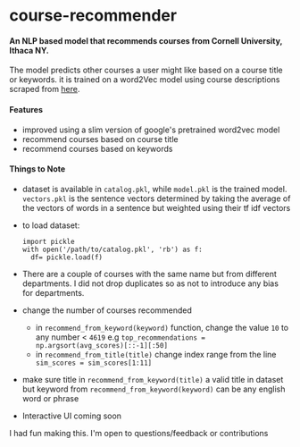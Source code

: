 # course-recommender

#### An NLP based model that recommends courses from Cornell University, Ithaca NY.

The model predicts other courses a user might like based on a course title or keywords. it is trained on a word2Vec model using course descriptions scraped from [here](https://classes.cornell.edu/).

#### Features

- improved using  a slim version of google's pretrained word2vec model 
- recommend courses based on course title
- recommend courses based on keywords

#### Things to Note

- dataset is available in `catalog.pkl`, while `model.pkl` is the trained model. `vectors.pkl` is the sentence vectors determined by taking the average of the vectors of words in a sentence but weighted using their tf idf vectors
- to load dataset:

  ```
  import pickle
  with open('/path/to/catalog.pkl', 'rb') as f:
    df= pickle.load(f)
  ```

- There are a couple of courses with the same name but from different departments. I did not drop duplicates so as not to introduce any bias for departments.

- change the number of courses recommended
  - in `recommend_from_keyword(keyword)` function, change the value `10` to any number < `4619` e.g `top_recommendations = np.argsort(avg_scores)[::-1][:50]`
  - in `recommend_from_title(title)` change index range from the line ` sim_scores = sim_scores[1:11]`
- make sure title in `recommend_from_keyword(title)` a valid title in dataset but keyword from `recommend_from_keyword(keyword)` can be any english word or phrase
- Interactive UI coming soon

I had fun making this. I'm open to questions/feedback or contributions
